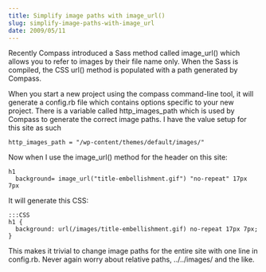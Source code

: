 ```yaml
---
title: Simplify image paths with image_url()
slug: simplify-image-paths-with-image_url
date: 2009/05/11
---
```


Recently Compass introduced a Sass method called image_url() which allows you to refer to images by their file name only. When the Sass is compiled, the CSS url() method is populated with a path generated by Compass.

When you start a new project using the compass command-line tool, it will generate a config.rb file which contains options specific to your new project. There is a variable called http_images_path which is used by Compass to generate the correct image paths. I have the value setup for this site as such

    http_images_path = "/wp-content/themes/default/images/"

Now when I use the image_url() method for the header on this site:

    h1
      background= image_url("title-embellishment.gif") "no-repeat" 17px 7px

It will generate this CSS:

    :::CSS
    h1 {
      background: url(/images/title-embellishment.gif) no-repeat 17px 7px; }

This makes it trivial to change image paths for the entire site with one line in config.rb. Never again worry about relative paths, ../../images/ and the like.